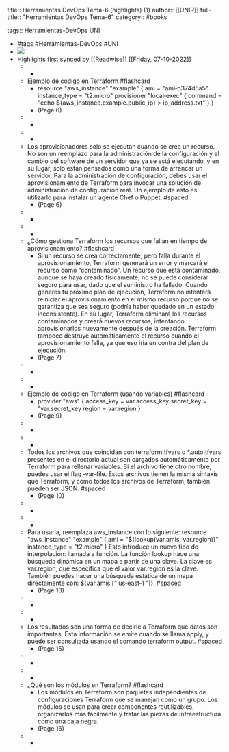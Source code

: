 title:: Herramientas DevOps Tema-6 (highlights) (1)
author:: [[UNIR]]
full-title:: "Herramientas DevOps Tema-6"
category:: #books

tags:: Herramientas-DevOps UNI

- #tags #Herramientas-DevOps #UNI
- ![](https://readwise-assets.s3.amazonaws.com/media/uploaded_book_covers/profile_22942/841e10b1-50a8-4574-a5e9-6993f36fce49.jpg)
- Highlights first synced by [[Readwise]] [[Friday, 07-10-2022]]
	- -
	- Ejemplo de código en Terraform #flashcard
		- resource "aws_instance" "example" {  ami = "ami‐b374d5a5"  instance_type = "t2.micro"  provisioner "local‐exec" {  command = "echo ${aws_instance.example.public_ip} >  ip_address.txt"   } }
		- (Page 6)
	- -
	- -
	- Los  aprovisionadores  solo  se  ejecutan  cuando  se  crea  un  recurso.  No  son  un reemplazo para la administración de la configuración y el cambio del software de un servidor  que  ya  se  está  ejecutando,  y  en  su  lugar,  solo  están  pensados  como  una forma de arrancar un servidor.  Para  la  administración  de  configuración,  debes  usar  el  aprovisionamiento  de Terraform  para  invocar  una  solución  de  administración  de  configuración  real.  Un ejemplo de esto es utilizarlo para instalar un agente Chef o Puppet. #spaced
		- (Page 6)
	- -
	- -
	- ¿Cómo gestiona Terraform los recursos que fallan en tiempo de aprovisionamiento? #flashcard
		- Si  un  recurso  se  crea  correctamente,  pero  falla  durante  el  aprovisionamiento, Terraform generará un error y marcará el recurso como “contaminado”. Un recurso que está contaminado, aunque se haya creado físicamente, no se puede considerar seguro para usar, dado que el suministro ha fallado. Cuando  generes  tu  próximo  plan  de  ejecución,  Terraform  no  intentará  reiniciar  el aprovisionamiento  en  el  mismo  recurso  porque  no  se  garantiza  que  sea  seguro (podría haber quedado en un estado inconsistente). En su lugar, Terraform eliminará los  recursos  contaminados  y  creará  nuevos  recursos,  intentando  aprovisionarlos nuevamente después de la creación. Terraform tampoco  destruye  automáticamente  el recurso cuando  el aprovisionamiento falla, ya que eso iría en contra del plan de ejecución.
		- (Page 7)
	- -
	- -
	- Ejemplo de código en Terraform (usando variables) #flashcard
		- provider "aws" { access_key = var.access_key secret_key = "var.secret_key  region = var.region }
		- (Page 9)
	- -
	- -
	- Todos los archivos que coincidan con terraform.tfvars o *.auto.tfvars presentes en el directorio  actual  son  cargados  automáticamente  por  Terraform  para  rellenar variables. Si el archivo tiene otro nombre, puedes usar el flag ‐var‐file. Estos archivos tienen  la  misma  sintaxis  que  Terraform,  y  como  todos  los  archivos  de  Terraform, también pueden ser JSON. #spaced
		- (Page 10)
	- -
	- -
	- Para usarla, reemplaza aws_instance con lo siguiente: resource "aws_instance" "example" {  ami = "${lookup(var.amis, var.region)}"  instance_type = "t2.micro" } Esto introduce un nuevo tipo de interpolación: llamada a función. La función lookup hace una búsqueda dinámica en un mapa a partir de una clave. La clave es var.region, que especifica que el valor var.region es la clave. También puedes hacer una búsqueda estática de un mapa directamente con:  ${var.amis [" us‐east‐1 "]}. #spaced
		- (Page 13)
	- -
	- -
	- Los resultados son una forma de decirle a Terraform qué datos son importantes. Esta información  se  emite  cuando  se  llama  apply,  y  puede  ser  consultada  usando  el comando terraform output. #spaced
		- (Page 15)
	- -
	- -
	- ¿Qué son los módulos en Terraform? #flashcard
		- Los  módulos  en  Terraform  son  paquetes  independientes  de  configuraciones Terraform  que  se  manejan  como  un  grupo.  Los  módulos  se  usan  para  crear componentes  reutilizables,  organizarlos  más  fácilmente  y  tratar  las  piezas  de infraestructura como una caja negra.
		- (Page 16)
	- -